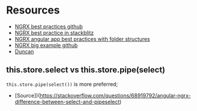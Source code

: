 # Resources
- [NGRX best practices github](https://github.com/rainerhahnekamp/ngrx-best-practices/blob/01-load-status/apps/eternal/src/app/customer/customer/customer.component.ts)
- [NGRX best practice in stackblitz](https://stackblitz.com/github/arumuganainar73/NgRx-State-Management-with-Unit-Testcase?file=src%2Fapp%2F%2Bstate%2Fuser.effects.spec.ts)
- [NGRX angular app best practices with folder structures](https://github.com/zd333/ng-conv)
- [NGRX big example github](https://github.dev/bbachi/Angular5Sample)
- [Duncan](https://duncanhunter.gitbook.io/enterprise-angular-applications-with-ngrx-and-nx/introduction/introduction)


## this.store.select vs this.store.pipe(select)
`this.store.pipe(select())` is more preferred;

- [Source])(https://stackoverflow.com/questions/68919792/angular-ngrx-difference-between-select-and-pipeselect)